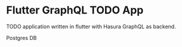 # Flutter GraphQL TODO App

TODO application written in flutter with Hasura GraphQL as backend.

Postgres DB